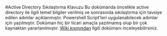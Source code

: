 #Active Directory Sıkılaştırma Klavuzu
Bu dokümanda öncelikle active directory ile ilgili temel bilgiler verilmiş ve sonrasında sıkılaştırma için tavsiye edilen adımlar açıklanmıştır. Powershell Script'leri uygulanabilecek adımlar için yazılmıştır. Doküman hiç bir ticari amaçla yazılmamış olup bir çok kaynaktan yararlanılmıştır. [Wiki kısmından](https://github.com/erhaanturan/active-directory-hardening/wiki) ilgili dokümanı inceleyebilirsiniz. 
